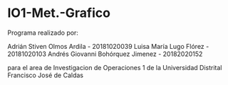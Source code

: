 # IO1-Met.-Grafico

Programa realizado por: 

  Adrián Stiven Olmos Ardila - 20181020039
  Luisa María Lugo Flórez - 20181020103
  Andrés Giovanni Bohórquez Jimenez - 20182020152
  
para el area de Investigacion de Operaciones 1 de la Universidad Distrital Francisco José de Caldas

